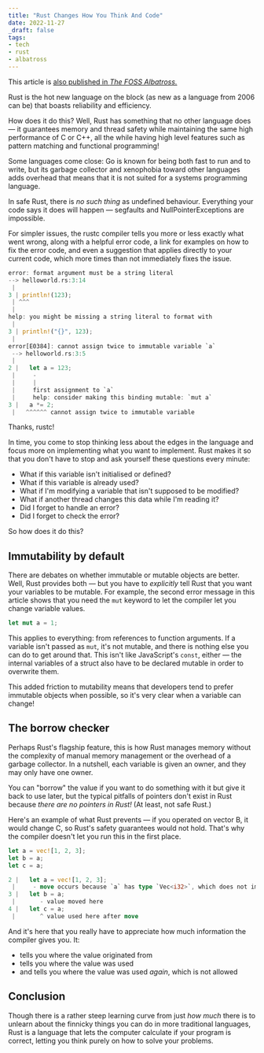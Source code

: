 ```yaml
---
title: "Rust Changes How You Think And Code"
date: 2022-11-27
_draft: false
tags:
- tech
- rust
- albatross
---
```


This article is [also published in *The FOSS Albatross.*](https://medium.com/the-foss-albatross/rust-changes-how-you-think-and-code-2b5ee4d8def2)

Rust is the hot new language on the block (as new as a language from 2006 can be) that boasts reliability and efficiency.

How does it do this? Well, Rust has something that no other language does — it guarantees memory and thread safety while maintaining the same high performance of C or C++, all the while having high level features such as pattern matching and functional programming!

<!-- more -->

Some languages come close: Go is known for being both fast to run and to write, but its garbage collector and xenophobia toward other languages adds overhead that means that it is not suited for a systems programming language.

In safe Rust, there is *no such thing* as undefined behaviour. Everything your code says it does will happen — segfaults and NullPointerExceptions are impossible.

For simpler issues, the rustc compiler tells you more or less exactly what went wrong, along with a helpful error code, a link for examples on how to fix the error code, and even a suggestion that applies directly to your current code, which more times than not immediately fixes the issue.

```rust
error: format argument must be a string literal
--> helloworld.rs:3:14
 |
3 | println!(123);
 | ^^^
 |
help: you might be missing a string literal to format with
 |
3 | println!("{}", 123);
 |
error[E0384]: cannot assign twice to immutable variable `a`
 --> helloworld.rs:3:5
 |
2 |   let a = 123;
 |     -
 |     |
 |     first assignment to `a`
 |     help: consider making this binding mutable: `mut a`
3 |   a *= 2;
 |   ^^^^^^ cannot assign twice to immutable variable
```

Thanks, rustc!

In time, you come to stop thinking less about the edges in the language and focus more on implementing what you want to implement. Rust makes it so that you don't have to stop and ask yourself these questions every minute:

- What if this variable isn't initialised or defined?
- What if this variable is already used?
- What if I'm modifying a variable that isn't supposed to be modified?
- What if another thread changes this data while I'm reading it?
- Did I forget to handle an error?
- Did I forget to check the error?

So how does it do this?

## Immutability by default

There are debates on whether immutable or mutable objects are better. Well, Rust provides both — but you have to *explicitly* tell Rust that you want your variables to be mutable. For example, the second error message in this article shows that you need the `mut` keyword to let the compiler let you change variable values.

```rust
let mut a = 1;
```

This applies to everything: from references to function arguments. If a variable isn't passed as `mut`, it's not mutable, and there is nothing else you can do to get around that. This isn't like JavaScript's `const`, either — the internal variables of a struct also have to be declared mutable in order to overwrite them.

This added friction to mutability means that developers tend to prefer immutable objects when possible, so it's very clear when a variable can change!

## The borrow checker

Perhaps Rust's flagship feature, this is how Rust manages memory without the complexity of manual memory management or the overhead of a garbage collector. In a nutshell, each variable is given an owner, and they may only have one owner.

You can "borrow" the value if you want to do something with it but give it back to use later, but the typical pitfalls of pointers don't exist in Rust because *there are no pointers in Rust!* (At least, not safe Rust.)

Here's an example of what Rust prevents — if you operated on vector B, it would change C, so Rust's safety guarantees would not hold. That's why the compiler doesn't let you run this in the first place.

```rust
let a = vec![1, 2, 3];
let b = a;
let c = a;

2 |   let a = vec![1, 2, 3];
 |     - move occurs because `a` has type `Vec<i32>`, which does not implement the `Copy` trait
3 |   let b = a;
 |       - value moved here
4 |   let c = a;
 |       ^ value used here after move
```

And it's here that you really have to appreciate how much information the compiler gives you. It:

- tells you where the value originated from
- tells you where the value was used
- and tells you where the value was used *again*, which is not allowed

## Conclusion

Though there is a rather steep learning curve from just *how much* there is to unlearn about the finnicky things you can do in more traditional languages, Rust is a language that lets the computer calculate if your program is correct, letting you think purely on how to solve your problems.
